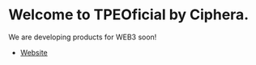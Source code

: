 # Welcome to TPEOficial by Ciphera.

We are developing products for WEB3 soon!

* [Website](https://dymo.tpeoficial.com)
